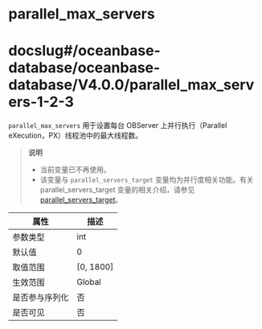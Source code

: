 parallel_max_servers
=========================================

# docslug#/oceanbase-database/oceanbase-database/V4.0.0/parallel_max_servers-1-2-3
`parallel_max_servers` 用于设置每台 OBServer 上并行执行（Parallel eXecution，PX）线程池中的最大线程数。

> **说明**
>
> * 当前变量已不再使用。
> * 该变量与 `parallel_servers_target` 变量均为并行度相关功能。有关 parallel_servers_target 变量的相关介绍，请参见 [parallel_servers_target](107.parallel_servers_target-1-2-3.md)。

| **属性**  |   **描述**    |
|---------|-------------|
| 参数类型    | int         |
| 默认值     | 0           |
| 取值范围    | \[0, 1800\] |
| 生效范围    | Global      |
| 是否参与序列化 | 否           |
| 是否可见 | 否           |
